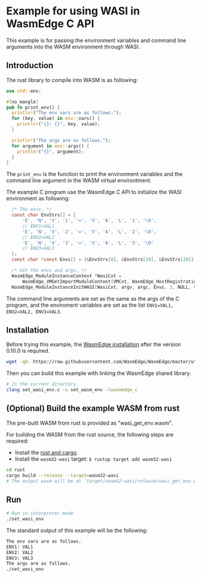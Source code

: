 # Example for using WASI in WasmEdge C API

This example is for passing the environment variables and command line arguments into the WASM environment through WASI.

## Introduction

The rust library to compile into WASM is as following:

```rust
use std::env;

#[no_mangle]
pub fn print_env() {
  println!("The env vars are as follows.");
  for (key, value) in env::vars() {
    println!("{}: {}", key, value);
  }

  println!("The args are as follows.");
  for argument in env::args() {
    println!("{}", argument);
  }
}
```

The `print_env` is the function to print the environment variables and the command line argument in the WASM virtual environtment.

The example C program use the WasmEdge C API to initialize the WASI environment as following:

```c
  /* The envs. */
  const char EnvStrs[] = {
      'E', 'N', 'V', '1', '=', 'V', 'A', 'L', '1', '\0',
      // ENV1=VAL1
      'E', 'N', 'V', '2', '=', 'V', 'A', 'L', '2', '\0',
      // ENV2=VAL2
      'E', 'N', 'V', '3', '=', 'V', 'A', 'L', '3', '\0'
      // ENV3=VAL3
  };
  const char *const Envs[] = {&EnvStrs[0], &EnvStrs[10], &EnvStrs[20]};

  /* Set the envs and args. */
  WasmEdge_ModuleInstanceContext *WasiCxt =
      WasmEdge_VMGetImportModuleContext(VMCxt, WasmEdge_HostRegistration_Wasi);
  WasmEdge_ModuleInstanceInitWASI(WasiCxt, argv, argc, Envs, 3, NULL, 0);
```

The command line arguments are set as the same as the args of the C program, and the enviroment variables are set as the list `ENV1=VAL1, ENV2=VAL2, ENV3=VAL3`.

## Installation

Before trying this example, the [WasmEdge installation](https://wasmedge.org/book/en/start/install.html) after the version 0.10.0 is required.

```bash
wget -qO- https://raw.githubusercontent.com/WasmEdge/WasmEdge/master/utils/install.sh | bash -s -- -e all -v 0.10.0
```

Then you can build this example with linking the WasmEdge shared library.

```bash
# In the current directory.
clang set_wasi_env.c -o set_wasm_env -lwasmedge_c
```

## (Optional) Build the example WASM from rust

The pre-built WASM from rust is provided as "wasi_get_env.wasm".

For building the WASM from the rust source, the following steps are required:

* Install the [rust and cargo](https://www.rust-lang.org/tools/install).
* Install the `wasm32-wasi` target: `$ rustup target add wasm32-wasi`

```bash
cd rust
cargo build --release --target=wasm32-wasi
# The output wasm will be at `target/wasm32-wasi/release/wasi_get_env.wasm`.
```

## Run

```bash
# Run in interpreter mode
./set_wasi_env
```

The standard output of this example will be the following:

```bash
The env vars are as follows.
ENV1: VAL1
ENV2: VAL2
ENV3: VAL3
The args are as follows.
./set_wasi_env
```
